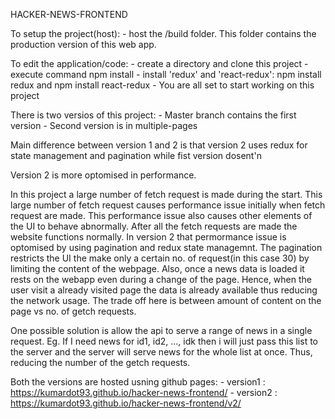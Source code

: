 HACKER-NEWS-FRONTEND

To setup the project(host):
    -   host the /build folder. This folder contains the production version of this web app.

To edit the application/code:
    -   create a directory and clone this project
    -   execute command npm install
    -   install 'redux' and 'react-redux': npm install redux and npm install react-redux
    -   You are all set to start working on this project

There is two versios of this project:
    -   Master branch contains the first version
    -   Second version is in multiple-pages

Main difference between version 1 and 2 is that version 2 uses redux for state management and pagination while fist version dosent'n

Version 2 is more optomised in performance.

In this project a large number of fetch request is made during the start. This large number of fetch request causes performance issue initially when fetch request are made. This performance issue also causes other elements of the UI to behave abnormally. After all the fetch requests are made the website functions normally. 
In version 2 that permormance issue is optomised by using pagination and redux state managemnt. The pagination restricts the UI the make only a certain no. of request(in this case 30) by limiting the content of the webpage. Also, once a news data is loaded it rests on the webapp even during a change of the page. Hence, when the user visit a already visited page the data is already available thus reducing the network usage. 
The trade off here is between amount of content on the page vs no. of getch requests.

One possible solution is allow the api to serve a range of news in a single request.
Eg. If I need news for id1, id2, ..., idk then i will just pass this list to the server and the server will serve news for the whole list at once. Thus, reducing the number of the getch requests.

Both the versions are hosted usning github pages:
    -   version1 : https://kumardot93.github.io/hacker-news-frontend/
    -   version2 : https://kumardot93.github.io/hacker-news-frontend/v2/